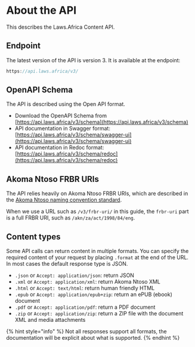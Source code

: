 # About the API

This describes the Laws.Africa Content API.

## Endpoint

The latest version of the API is version 3. It is available at the endpoint:

```javascript
https://api.laws.africa/v3/
```

## OpenAPI Schema

The API is described using the Open API format.

* Download the OpenAPI Schema from [https://api.laws.africa/v3/schema](https://api.laws.africa/v3/schema)
* API documentation in Swagger format: [https://api.laws.africa/v3/schema/swagger-ui](https://api.laws.africa/v3/schema/swagger-ui)
* API documentation in Redoc format: [https://api.laws.africa/v3/schema/redoc](https://api.laws.africa/v3/schema/redoc)

## Akoma Ntoso FRBR URIs

The API relies heavily on Akoma Ntoso FRBR URIs, which are described in the [Akoma Ntoso naming convention standard](http://docs.oasis-open.org/legaldocml/akn-nc/v1.0/akn-nc-v1.0.html).

When we use a URL such as `/v3/frbr-uri/` in this guide, the `frbr-uri` part is a full FRBR URI, such as `/akn/za/act/1998/84/eng`.

## Content types

Some API calls can return content in multiple formats. You can specify the required content of your request by placing `.format` at the end of the URL. In most cases the default response type is JSON.

* `.json` or `Accept: application/json`: return JSON
* `.xml` or `Accept: application/xml`: return Akoma Ntoso XML
* `.html` or `Accept: text/html`: return human friendly HTML
* `.epub` or `Accept: application/epub+zip`: return an ePUB (ebook) document
* `.pdf` or `Accept: application/pdf`: return a PDF document
* `.zip` or `Accept: application/zip`: return a ZIP file with the document XML and media attachments

{% hint style="info" %}
Not all responses support all formats, the documentation will be explicit about what is supported.
{% endhint %}
